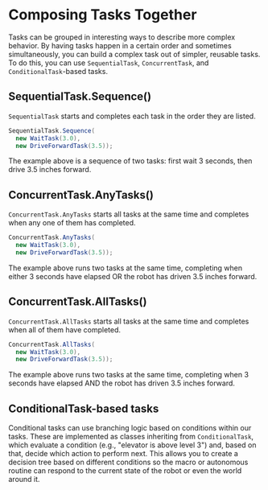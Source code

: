 # Composing Tasks Together

Tasks can be grouped in interesting ways to describe more complex behavior. By having tasks happen in a certain order and sometimes simultaneously, you can build a complex task out of simpler, reusable tasks. To do this, you can use `SequentialTask`, `ConcurrentTask`, and `ConditionalTask`-based tasks.

## SequentialTask.Sequence()

`SequentialTask` starts and completes each task in the order they are listed.

```java
SequentialTask.Sequence(
  new WaitTask(3.0),
  new DriveForwardTask(3.5));
```

The example above is a sequence of two tasks: first wait 3 seconds, then drive 3.5 inches forward.

## ConcurrentTask.AnyTasks()

`ConcurrentTask.AnyTasks` starts all tasks at the same time and completes when any one of them has completed.

```java
ConcurrentTask.AnyTasks(
  new WaitTask(3.0),
  new DriveForwardTask(3.5));
```

The example above runs two tasks at the same time, completing when either 3 seconds have elapsed OR the robot has driven 3.5 inches forward.

## ConcurrentTask.AllTasks()

`ConcurrentTask.AllTasks` starts all tasks at the same time and completes when all of them have completed.

```java
ConcurrentTask.AllTasks(
  new WaitTask(3.0),
  new DriveForwardTask(3.5));
```

The example above runs two tasks at the same time, completing when 3 seconds have elapsed AND the robot has driven 3.5 inches forward.

## ConditionalTask-based tasks

Conditional tasks can use branching logic based on conditions within our tasks. These are implemented as classes inheriting from `ConditionalTask`, which evaluate a condition (e.g., "elevator is above level 3") and, based on that, decide which action to perform next. This allows you to create a decision tree based on different conditions so the macro or autonomous routine can respond to the current state of the robot or even the world around it.
